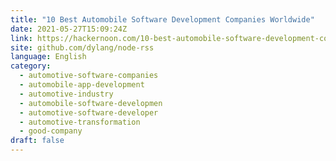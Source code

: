 ```yaml
---
title: "10 Best Automobile Software Development Companies Worldwide"
date: 2021-05-27T15:09:24Z
link: https://hackernoon.com/10-best-automobile-software-development-companies-worldwide-204434dg?source=rss&utm_medium=RSS&utm_source=news.12bit.vn
site: github.com/dylang/node-rss
language: English
category:
  - automotive-software-companies
  - automobile-app-development
  - automotive-industry
  - automobile-software-developmen
  - automotive-software-developer
  - automotive-transformation
  - good-company
draft: false
---
```

